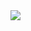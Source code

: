 
<img align="center" src="https://github-readme-stats.vercel.app/api?username=ephyg&theme=github_dark&show_icons=true"/>
